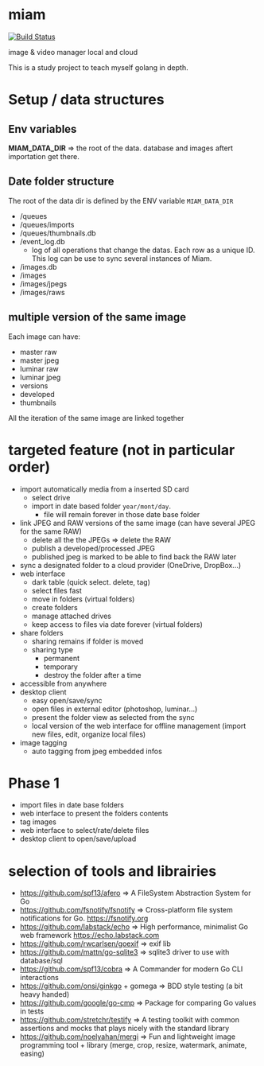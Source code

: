 # miam

[![Build Status](https://dev.azure.com/yann0602/miam/_apis/build/status/yarmand.miam?branchName=master)](https://dev.azure.com/yann0602/miam/_build/latest?definitionId=1&branchName=master)

image &amp; video manager local and cloud

This is a study project to teach myself golang in depth.

# Setup / data structures

## Env variables

**MIAM_DATA_DIR** => the root of the data. database and images aftert importation get there.

## Date folder structure
The root of the data dir is defined by the ENV variable `MIAM_DATA_DIR`

- /queues
- /queues/imports
- /queues/thumbnails.db
- /event_log.db
    - log of all operations that change the datas. Each row as a unique ID. This log can be use to sync several instances of Miam.
- /images.db
- /images
- /images/jpegs
- /images/raws

## multiple version of the same image

Each image can have:
- master raw
- master jpeg
- luminar raw
- luminar jpeg
- versions
- developed
- thumbnails

All the iteration of the same image are linked together

# targeted feature (not in particular order)

- import automatically media from a inserted SD card
  - select drive
  - import in date based folder `year/mont/day`.
    - file will remain forever in those date base folder
- link JPEG and RAW versions of the same image (can have several JPEG for the same RAW)
  - delete all the the JPEGs => delete the RAW
  - publish a developed/processed JPEG
  - published jpeg is marked to be able to find back the RAW later
- sync a designated folder to a cloud provider (OneDrive, DropBox...)
- web interface
  - dark table (quick select. delete, tag)
  - select files fast
  - move in folders (virtual folders)
  - create folders
  - manage attached drives
  - keep access to files via date forever (virtual folders)
- share folders
  - sharing remains if folder is moved
  - sharing type
    - permanent
    - temporary
    - destroy the folder after a time
- accessible from anywhere
- desktop client
  - easy open/save/sync
  - open files in external editor (photoshop, luminar...)
  - present the folder view as selected from the sync
  - local version of the web interface for offline management (import new files, edit, organize local files)
- image tagging
  - auto tagging from jpeg embedded infos

# Phase 1
- import files in date base folders
- web interface to present the folders contents
- tag images
- web interface to select/rate/delete files
- desktop client to open/save/upload

# selection of tools and librairies
- https://github.com/spf13/afero => A FileSystem Abstraction System for Go
- https://github.com/fsnotify/fsnotify => Cross-platform file system notifications for Go. https://fsnotify.org
- https://github.com/labstack/echo => High performance, minimalist Go web framework https://echo.labstack.com
- https://github.com/rwcarlsen/goexif => exif lib
- https://github.com/mattn/go-sqlite3 => sqlite3 driver to use with database/sql
- https://github.com/spf13/cobra => A Commander for modern Go CLI interactions
- https://github.com/onsi/ginkgo + gomega => BDD style testing (a bit heavy handed)
- https://github.com/google/go-cmp => Package for comparing Go values in tests
- https://github.com/stretchr/testify => A testing toolkit with common assertions and mocks that plays nicely with the standard library
- https://github.com/noelyahan/mergi => Fun and lightweight image programming tool + library (merge, crop, resize, watermark, animate, easing)
